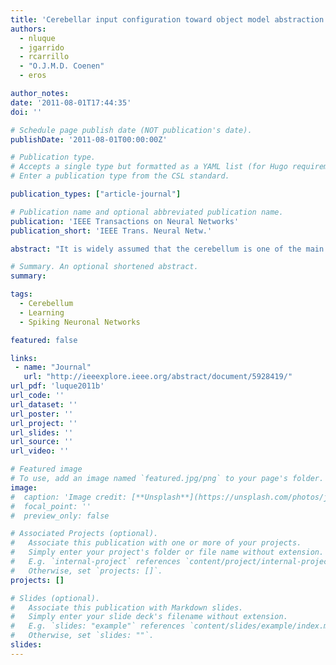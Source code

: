 ```yaml
---
title: 'Cerebellar input configuration toward object model abstraction in manipulation tasks'
authors:
  - nluque
  - jgarrido
  - rcarrillo
  - "O.J.M.D. Coenen"
  - eros

author_notes:
date: '2011-08-01T17:44:35'
doi: ''

# Schedule page publish date (NOT publication's date).
publishDate: '2011-08-01T00:00:00Z'

# Publication type.
# Accepts a single type but formatted as a YAML list (for Hugo requirements).
# Enter a publication type from the CSL standard.

publication_types: ["article-journal"]

# Publication name and optional abbreviated publication name.
publication: 'IEEE Transactions on Neural Networks'
publication_short: 'IEEE Trans. Neural Netw.'

abstract: "It is widely assumed that the cerebellum is one of the main nervous centers involved in correcting and refining planned movement and accounting for disturbances occurring during movement, for instance, due to the manipulation of objects which affect the kinematics and dynamics of the robot-arm plant model. In this brief, we evaluate a way in which a cerebellarlike structure can store a model in the granular and molecular layers. Furthermore, we study how its microstructure and input representations (context labels and sensorimotor signals) can efficiently support model abstraction toward delivering accurate corrective torque values for increasing precision during differentobject manipulation. We also describe how the explicit (objectrelated input labels) and implicit state input representations (sensorimotor signals) complement each other to better handle different models and allow interpolation between two already stored models. This facilitates accurate corrections during manipulations of new objects taking advantage of already stored models."

# Summary. An optional shortened abstract.
summary:

tags:
  - Cerebellum
  - Learning
  - Spiking Neuronal Networks

featured: false

links:
 - name: "Journal"
   url: "http://ieeexplore.ieee.org/abstract/document/5928419/"
url_pdf: 'luque2011b'
url_code: ''
url_dataset: ''
url_poster: ''
url_project: ''
url_slides: ''
url_source: ''
url_video: ''

# Featured image
# To use, add an image named `featured.jpg/png` to your page's folder.
image:
#  caption: 'Image credit: [**Unsplash**](https://unsplash.com/photos/jdD8gXaTZsc)'
#  focal_point: ''
#  preview_only: false

# Associated Projects (optional).
#   Associate this publication with one or more of your projects.
#   Simply enter your project's folder or file name without extension.
#   E.g. `internal-project` references `content/project/internal-project/index.md`.
#   Otherwise, set `projects: []`.
projects: []

# Slides (optional).
#   Associate this publication with Markdown slides.
#   Simply enter your slide deck's filename without extension.
#   E.g. `slides: "example"` references `content/slides/example/index.md`.
#   Otherwise, set `slides: ""`.
slides:
---
```

